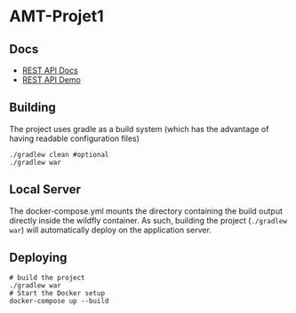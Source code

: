 # AMT-Projet1

## Docs

* [REST API Docs](https://github.com/ltouroumov/AMT-Projet1/wiki/Rest-Api-Doc)
* [REST API Demo](https://github.com/ltouroumov/AMT-Projet1/wiki/Rest-Api-Demo)

## Building

The project uses gradle as a build system (which has the advantage of having readable configuration files)

    ./gradlew clean #optional
    ./gradlew war

## Local Server

The docker-compose.yml mounts the directory containing the build output directly
inside the wildfly container. As such, building the project (`./gradlew war`)
will automatically deploy on the application server.

## Deploying

    # build the project
    ./gradlew war
    # Start the Docker setup
    docker-compose up --build

